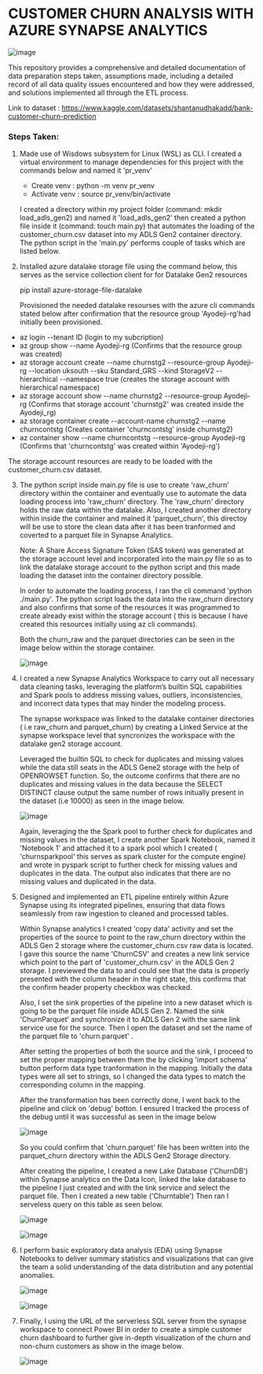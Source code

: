 # CUSTOMER CHURN ANALYSIS WITH AZURE SYNAPSE ANALYTICS


  ![image](https://github.com/user-attachments/assets/2fa004ac-faf4-4336-8cf2-def82e367561)




This repository provides a comprehensive and detailed documentation of data preparation steps taken, assumptions made, including a detailed record of all data quality issues encountered and how they were addressed, and solutions implemented all through the ETL process.

Link to dataset : https://www.kaggle.com/datasets/shantanudhakadd/bank-customer-churn-prediction



### Steps Taken:

1. Made use of Wisdows subsystem for Linux (WSL) as CLI. I created a virtual environment to manage dependencies for this project with the 
   commands below and named it 'pr_venv'

   - Create venv : python -m venv pr_venv
   - Activate venv : source pr_venv/bin/activate

   I created a directory within my project folder (command: mkdir load_adls_gen2) and named it 'load_adls_gen2' then created a python file 
   inside it (command: touch main.py) that automates the loading of the customer_churn.csv dataset into my ADLS Gen2 container directory. The 
   python script in the 'main.py' performs couple of tasks which are listed below.

3. Installed azure datalake storage file using the command below, this serves as the service collection client for for Datalake Gen2 resources

   pip install azure-storage-file-datalake


   Provisioned the needed datalake resourses with the azure cli commands stated below after confirmation that the resource group 'Ayodeji-rg'had 
   initially been provisioned. 

  - az login --tenant ID (login to my subcription)
  - az group show --name Ayodeji-rg (Confirms that the resource group was created)
  - az storage account create --name churnstg2 --resource-group Ayodeji-rg --location uksouth --sku Standard_GRS --kind StorageV2
    --hierarchical  --namespace true (creates the storage account with hierarchical namespace)
  - az storage account show --name churnstg2 --resource-group Ayodeji-rg (Confirms that storage account 'churnstg2' was created inside the 
    Ayodeji_rg)
  - az storage container create --account-name churnstg2 --name churncontstg (Creates container 'churncontstg' inside churnstg2)
  - az container show --name churncontstg --resource-group Ayodeji-rg (Confirms that 'churncontstg' was created within 'Ayodeji-rg')

   The storage account resources are ready to be loaded with the customer_churn.csv dataset.

3. The python script inside main.py file is use to create 'raw_churn' directory within the container and eventually use to automate 
   the data loading process into 'raw_churn' directory. The 'raw_churn' directory holds the raw data within the datalake. Also, I created 
   another directory within inside the container and mained it 'parquet_churn', this directoy will be use to store the clean data after it has 
   been tranformed and coverted to a parquet file in Synapse Analytics.
   
   Note: A Share Access Signature Token (SAS token) was generated at the storage account level and incorporated into the main.py file so as to 
   link the datalake storage account to the python script and this made loading the dataset into the container directory possible.

   In order to automate the loading process, I ran the cli command 'python ./main.py'. The python script loads the data into the raw_churn 
   directory and also confirms that some of the resources it was programmed to create already exist within the storage account ( this is because 
   I have created this resources initially using az cli commands).

   Both the churn_raw and the parquet directories can be seen in the image below within the storage container.

   ![image](https://github.com/user-attachments/assets/b28e106b-09a6-400a-9bcb-657a971308d0)


4. I created a new Synapse Analytics Workspace to carry out all necessary data cleaning tasks, leveraging the platform’s builtin SQL 
   capabilities and Spark pools to address missing values, outliers, inconsistencies, and incorrect data types that may hinder the modeling 
   process.

   The synapse workspace was linked to the datalake container directories ( i.e raw_churn and parquet_churn) by creating a Linked Service at the 
   synapse workspace level that syncronizes the workspace with the datalake gen2 storage account.

   Leveraged the builtin SQL to check for duplicates and missing values while the data still seats in the ADLS Gene2 storage with the help of 
   OPENROWSET function. So, the outcome confirms that there are no duplicates and missing values in the data because the SELECT DISTINCT clause 
   output the same number of rows initually present in the dataset (i.e 10000) as seen in the image below.

   ![image](https://github.com/user-attachments/assets/108fd91f-5025-4f0e-9b74-d46305f21736)

   Again, leveraging the the Spark pool to further check for duplicates and missing values in the dataset, I create another Spark Notebook, 
   named it 'Notebook 1' and attached it to a spark pool which I created ( 'churnsparkpool' this serves as spark cluster for the compute engine) 
   and wrote in pyspark script to further check for missing values and duplicates in the data. The output also indicates that there are no  
   missing values and duplicated in the data.

5. Designed and implemented an ETL pipeline entirely within Azure Synapse using its integrated pipelines, ensuring that data flows seamlessly 
   from raw ingestion to cleaned and processed tables.
      
   Within Synapse analytics I created 'copy data' activity and set the properties of the source to point to the raw_churn directory within the 
   ADLS Gen 2 storage where the customer_churn.csv raw data is located. I gave this source the name 'ChurnCSV' and creates a new link service 
   which point to the part of 'customer_churn.csv' in the ADLS Gen 2 storage. I previewed the data to and could see that the data is properly 
   presented with the column header in the right state, this confirms that the confirm header property checkbox was checked.

   Also, I set the sink properties of the pipeline into a new dataset which is going to be the parquet file inside ADLS Gen 2. Named the sink 
   'ChurnParquet' and synchronize it to ADLS Gen 2 with the same link service use for the source. Then I open the dataset and set the name of 
   the parquet file to 'churn.parquet' .

   After setting the properties of both the source and the sink, I proceed to set the proper mapping between them the by clicking 'import 
   schema' button perform data type tranformation in the
   mapping. Initially the data types were all set to strings, so I changed the data types to match the corresponding column in the mapping.

   After the transformation has been correctly done, I went back to the pipeline and click on 'debug' botton. I ensured I tracked the process of 
   the debug until it was successful as seen in the image below


      ![image](https://github.com/user-attachments/assets/aeaf08ea-9c4c-40d3-b382-3dca680ed580)

   So you could confirm that 'churn.parquet' file has been written into the parquet_churn directory within the ADLS Gen2 Storage directory.


   After creating the pipeline, I created a new Lake Database ('ChurnDB') within Synapse analytics on the Data Icon, linked the lake database to 
   the pipeline I just created and with the link service and select the parquet file.
   Then I created a new table ('Churntable') Then ran I serveless query on this table as seen below.

      ![image](https://github.com/user-attachments/assets/fbded9bb-5342-42eb-a20a-df71d623f64f)



      ![image](https://github.com/user-attachments/assets/6ebef83b-ff6e-4af8-91ce-6357f4810d62)


6. I perform basic exploratory data analysis (EDA) using Synapse Notebooks to deliver summary statistics and visualizations that can give the 
   team a solid understanding of the data distribution and any potential anomalies. 

      ![image](https://github.com/user-attachments/assets/62b67b87-3ce6-4b0d-a362-607b6ee9563d)


      ![image](https://github.com/user-attachments/assets/c639c44c-d93c-4b3d-a67f-cb73e6a49b2c)



7. Finally, I using the URL of the serverless SQL server from the synapse workspace to connect Power BI in order to create a simple customer 
   churn dashboard to further give in-depth visualization of the churn and non-churn customers as show in the image below.

      ![image](https://github.com/user-attachments/assets/1de37d7e-c8ca-42a7-95d1-3395c578ffc0)




  


      





       





   




  

  












 
